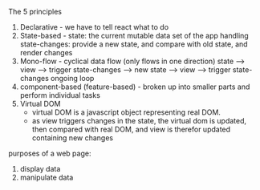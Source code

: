 The 5 principles
1) Declarative - we have to tell react what to do
2) State-based - 
    state: the current mutable data set of the app
    handling state-changes: provide a new state, and compare with old state, and render changes
3) Mono-flow -
    cyclical data flow (only flows in one direction)
    state --> view --> trigger state-changes --> new state --> view --> trigger state-changes ongoing loop
4) component-based (feature-based) - broken up into smaller parts and perform individual tasks
5) Virtual DOM
    - virtual DOM is a javascript object representing real DOM.
    - as view triggers changes in the state, the virtual dom is updated, then compared with real DOM, and view is therefor updated containing new changes

purposes of a web page:
1) display data
2) manipulate data




